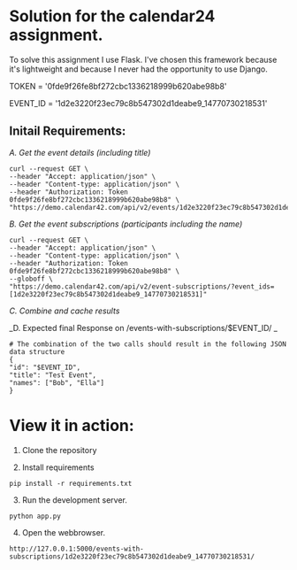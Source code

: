 # Solution for the calendar24 assignment.

To solve this assignment I use Flask.
I've chosen this framework because it's lightweight and because I never had the opportunity to use Django. 

TOKEN = '0fde9f26fe8bf272cbc1336218999b620abe98b8'

EVENT_ID = '1d2e3220f23ec79c8b547302d1deabe9_14770730218531'


## Initail Requirements:
_A. Get the event details (including title)_

```
curl --request GET \
--header "Accept: application/json" \
--header "Content-type: application/json" \
--header "Authorization: Token 0fde9f26fe8bf272cbc1336218999b620abe98b8" \
"https://demo.calendar42.com/api/v2/events/1d2e3220f23ec79c8b547302d1deabe9_14770730218531/"
```

_B. Get the event subscriptions (participants including the name)_
```
curl --request GET \
--header "Accept: application/json" \
--header "Content-type: application/json" \
--header "Authorization: Token 0fde9f26fe8bf272cbc1336218999b620abe98b8" \
--globoff \
"https://demo.calendar42.com/api/v2/event-subscriptions/?event_ids=[1d2e3220f23ec79c8b547302d1deabe9_14770730218531]"
```

_C. Combine and cache results_

_D. Expected final Response on /events-with-subscriptions/$EVENT_ID/ _
```
# The combination of the two calls should result in the following JSON data structure
{
"id": "$EVENT_ID",
"title": "Test Event",
"names": ["Bob", "Ella"]
}
```

# View it in action:

1. Clone the repository

2. Install requirements

  `pip install -r requirements.txt`

3. Run the development server.

  `python app.py`

4. Open the webbrowser.

```
http://127.0.0.1:5000/events-with-subscriptions/1d2e3220f23ec79c8b547302d1deabe9_14770730218531/
```
